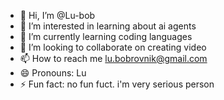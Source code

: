 - 👋 Hi, I’m @Lu-bob
- 👀 I’m interested in learning about ai agents
- 🌱 I’m currently learning coding languages
- 💞️ I’m looking to collaborate on creating video
- 📫 How to reach me lu.bobrovnik@gmail.com
- 😄 Pronouns: Lu
- ⚡ Fun fact: no fun fuct. i'm very serious person

<!---
Lu-bob/Lu-bob is a ✨ special ✨ repository because its `README.md` (this file) appears on your GitHub profile.
You can click the Preview link to take a look at your changes.
--->
